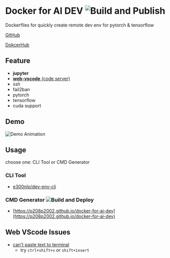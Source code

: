 # Docker for AI DEV ![Build and Publish](https://github.com/e300nlp/dev-env/workflows/Build%20and%20Publish/badge.svg)
Dockerfiles for quickly create remote dev env for pytorch & tensorflow

[GitHub](https://github.com/e300nlp/dev-env)

[DokcerHub](https://hub.docker.com/r/e300nlp/dev-env)

## Feature
- **jupyter**
- [**web-vscode** (code server)](https://github.com/cdr/code-server)
- ssh
- fail2ban
- pytorch
- tensorflow
- cuda support

## Demo
![Demo Animation](../assets/demo.gif?raw=true)

## Usage
choose one: CLI Tool or CMD Generator

### CLI Tool
- [e300nlp/dev-env-cli](https://github.com/e300nlp/dev-env-cli)

### CMD Generator ![Build and Deploy](https://github.com/e300nlp/dev-env/workflows/Build%20and%20Deploy/badge.svg?branch=site-src)
- [https://p208p2002.github.io/docker-for-ai-dev](https://p208p2002.github.io/docker-for-ai-dev)

## Web VScode Issues
- [can't paste text to terminal](https://github.com/cdr/code-server/issues/1106)
    - try `ctrl+shift+v` or `shift+insert`
